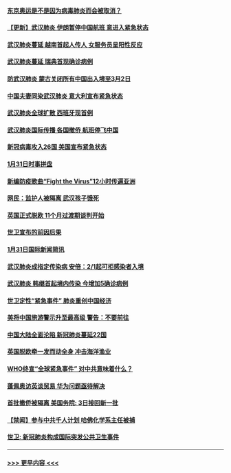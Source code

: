 #### [东京奥运是不是因为病毒肺炎而会被取消？](../pages/prog202/a102766393.md?t=02011555) 
#### [【更新】武汉肺炎 伊朗暂停中国航班 意进入紧急状态](../pages/prog202/a102758911.md?t=02011555) 
#### [武汉肺炎蔓延  越南首起人传人 女服务员呈阳性反应](../pages/prog202/a102766314.md?t=02011555) 
#### [武汉肺炎蔓延 瑞典首现确诊病例](../pages/prog202/a102766272.md?t=02011555) 
#### [防武汉肺炎 蒙古关闭所有中国出入境至3月2日](../pages/prog202/a102766187.md?t=02011555) 
#### [中国夫妻同染武汉肺炎 意大利宣布紧急状态](../pages/prog202/a102766160.md?t=02011555) 
#### [武汉肺炎全球扩散 西班牙现首例](../pages/prog202/a102766142.md?t=02011555) 
#### [武汉肺炎国际传播 各国撤侨 航班停飞中国](../pages/prog202/a102765851.md?t=02011555) 
#### [新冠病毒攻入26国 美国宣布紧急状态](../pages/prog202/a102766042.md?t=02011555) 
#### [1月31日时事拼盘](../pages/prog202/a102766004.md?t=02011555) 
#### [新编防疫歌曲“Fight the Virus”12小时传遍亚洲](../pages/prog202/a102765868.md?t=02011555) 
#### [网民：监护人被隔离 武汉孩子饿死](../pages/prog202/a102765833.md?t=02011555) 
#### [英国正式脱欧 11个月过渡期谈判开始](../pages/prog202/a102765740.md?t=02011555) 
#### [世卫宣布的前因后果](../pages/prog202/a102765616.md?t=02011555) 
#### [1月31日国际新闻简讯](../pages/prog202/a102765520.md?t=02011555) 
#### [武汉肺炎成指定传染病 安倍：2/1起可拒感染者入境](../pages/prog202/a102765447.md?t=02011555) 
#### [武汉肺炎 韩继首起境内传染 今增加5确诊病例](../pages/prog202/a102765417.md?t=02011555) 
#### [世卫定性“紧急事件” 肺炎重创中国经济](../pages/prog202/a102765298.md?t=02011555) 
#### [美将中国旅游警示升至最高级 警告：不要前往](../pages/prog202/a102765275.md?t=02011555) 
#### [中国大陆全面沦陷 新冠肺炎蔓延22国](../pages/prog202/a102765105.md?t=02011555) 
#### [英国脱欧牵一发而动全身 冲击海洋渔业](../pages/prog202/a102765090.md?t=02011555) 
#### [WHO终宣“全球紧急事件” 对中共意味着什么？](../pages/prog202/a102765086.md?t=02011555) 
#### [蓬佩奥访英谈贸易 华为问题亟待解决](../pages/prog202/a102765066.md?t=02011555) 
#### [首批撤侨被隔离 美国务院: 3日接回新一批](../pages/prog202/a102765054.md?t=02011555) 
#### [【禁闻】参与中共千人计划 哈佛化学系主任被捕](../pages/prog202/a102765020.md?t=02011555) 
#### [世卫: 新冠肺炎构成国际突发公共卫生事件](../pages/prog202/a102765015.md?t=02011555) 

----
#### [ >>> 更早内容 <<< ](../indexes/prog202-earlier.md)
